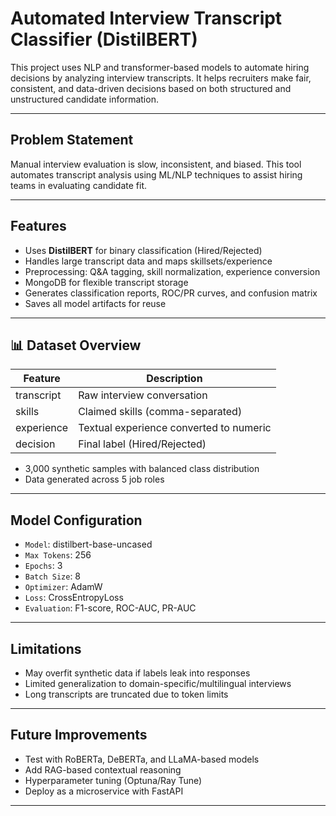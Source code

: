 # Automated Interview Transcript Classifier (DistilBERT)

This project uses NLP and transformer-based models to automate hiring decisions by analyzing interview transcripts. It helps recruiters make fair, consistent, and data-driven decisions based on both structured and unstructured candidate information.

---

## Problem Statement

Manual interview evaluation is slow, inconsistent, and biased. This tool automates transcript analysis using ML/NLP techniques to assist hiring teams in evaluating candidate fit.

---

## Features

- Uses **DistilBERT** for binary classification (Hired/Rejected)
- Handles large transcript data and maps skillsets/experience
- Preprocessing: Q&A tagging, skill normalization, experience conversion
- MongoDB for flexible transcript storage
- Generates classification reports, ROC/PR curves, and confusion matrix
- Saves all model artifacts for reuse

---

## 📊 Dataset Overview

| **Feature**  | **Description**                         |
| ------------ | --------------------------------------- |
| transcript   | Raw interview conversation              |
| skills       | Claimed skills (comma-separated)        |
| experience   | Textual experience converted to numeric |
| decision     | Final label (Hired/Rejected)            |


- 3,000 synthetic samples with balanced class distribution
- Data generated across 5 job roles

---

## Model Configuration

- `Model`: distilbert-base-uncased  
- `Max Tokens`: 256  
- `Epochs`: 3  
- `Batch Size`: 8  
- `Optimizer`: AdamW  
- `Loss`: CrossEntropyLoss  
- `Evaluation`: F1-score, ROC-AUC, PR-AUC

---

## Limitations

- May overfit synthetic data if labels leak into responses
- Limited generalization to domain-specific/multilingual interviews
- Long transcripts are truncated due to token limits

---

## Future Improvements

- Test with RoBERTa, DeBERTa, and LLaMA-based models
- Add RAG-based contextual reasoning
- Hyperparameter tuning (Optuna/Ray Tune)
- Deploy as a microservice with FastAPI

---



